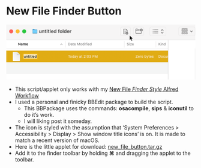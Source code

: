 # New File Finder Button
![Picture of the Finder button in place.](finder_button.png)
- This script/applet only works with my [New File _Finder Style_ Alfred Workflow](https://github.com/CiiDub/new_file_finder_style)
- I used a personal and finicky BBEdit package to build the script.
	- This BBPackage uses the commands: __osacompile__, __sips__ & __iconutil__ to do it’s work.
	- I will liking post it someday.
- The icon is styled with the assumption that ‘System Preferences > Accessibility > Display > Show window title icons’ is on. It is made to match a recent version of macOS.
- Here is the little applet for download: [new_file_button.tar.gz](https://github.com/CiiDub/new_file_finder_button/raw/main/build/new_text_file.app.tar.gz)
- Add it to the finder toolbar by holding __⌘__ and dragging the applet to the toolbar.

